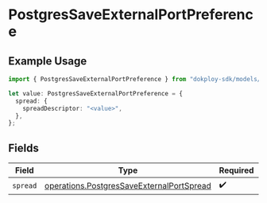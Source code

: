 # PostgresSaveExternalPortPreference

## Example Usage

```typescript
import { PostgresSaveExternalPortPreference } from "dokploy-sdk/models/operations";

let value: PostgresSaveExternalPortPreference = {
  spread: {
    spreadDescriptor: "<value>",
  },
};
```

## Fields

| Field                                                                                                  | Type                                                                                                   | Required                                                                                               | Description                                                                                            |
| ------------------------------------------------------------------------------------------------------ | ------------------------------------------------------------------------------------------------------ | ------------------------------------------------------------------------------------------------------ | ------------------------------------------------------------------------------------------------------ |
| `spread`                                                                                               | [operations.PostgresSaveExternalPortSpread](../../models/operations/postgressaveexternalportspread.md) | :heavy_check_mark:                                                                                     | N/A                                                                                                    |